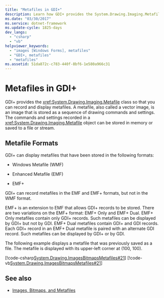 ```yaml
---
title: "Metafiles in GDI+"
description: Learn how GDI+ provides the System.Drawing.Imaging.Metafile class to record and display metafiles. A metafile is also called a vector image.
ms.date: "03/30/2017"
ms.service: dotnet-framework
ms.update-cycle: 1825-days
dev_langs:
  - "csharp"
  - "vb"
helpviewer_keywords:
  - "images [Windows Forms], metafiles"
  - "GDI+, metafiles"
  - "metafiles"
ms.assetid: 51da872c-c783-440f-8bf6-1e580a966c31
---
```

# Metafiles in GDI+

GDI+ provides the <xref:System.Drawing.Imaging.Metafile> class so that you can record and display metafiles. A metafile, also called a vector image, is an image that is stored as a sequence of drawing commands and settings. The commands and settings recorded in a <xref:System.Drawing.Imaging.Metafile> object can be stored in memory or saved to a file or stream.

## Metafile Formats

GDI+ can display metafiles that have been stored in the following formats:

- Windows Metafile (WMF)

- Enhanced Metafile (EMF)

- EMF+

GDI+ can record metafiles in the EMF and EMF+ formats, but not in the WMF format.

EMF+ is an extension to EMF that allows GDI+ records to be stored. There are two variations on the EMF+ format: EMF+ Only and EMF+ Dual. EMF+ Only metafiles contain only GDI+ records. Such metafiles can be displayed by GDI+ but not by GDI. EMF+ Dual metafiles contain GDI+ and GDI records. Each GDI+ record in an EMF+ Dual metafile is paired with an alternate GDI record. Such metafiles can be displayed by GDI+ or by GDI.

The following example displays a metafile that was previously saved as a file. The metafile is displayed with its upper-left corner at (100, 100).

[!code-csharp[System.Drawing.ImagesBitmapsMetafiles#21](~/samples/snippets/csharp/VS_Snippets_Winforms/System.Drawing.ImagesBitmapsMetafiles/CS/Class1.cs#21)]
[!code-vb[System.Drawing.ImagesBitmapsMetafiles#21](~/samples/snippets/visualbasic/VS_Snippets_Winforms/System.Drawing.ImagesBitmapsMetafiles/VB/Class1.vb#21)]

## See also

- [Images, Bitmaps, and Metafiles](images-bitmaps-and-metafiles.md)
